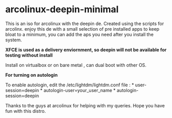 # arcolinux-deepin-minimal
<p>This is an iso for arcolinux with the deepin de. Created using the scripts for arcolinx.
enjoy this de with a small selection of pre installed apps to keep bloat to a minimum, you can add the aps you need after you install the system.</p>
<p><b>XFCE is used as a delivery enviornment, so deepin will not be available for testing without install</b></p>
<p>Install on virtualbox or on bare metal , can dual boot with other OS.</p>

<b>For turning on autologin</b>
<p>
 To enable autologin, edit the /etc/lightdm/lightdm.conf file :
  * user-session=deepin
  * autologin-user=your_user_name
  * autologin-session=deepin
</p>
Thanks to the guys at arcolinux for helping with my queries.
Hope you have fun with this distro.
